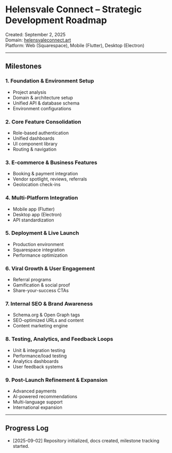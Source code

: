 # Helensvale Connect – Strategic Development Roadmap

Created: September 2, 2025  
Domain: [helensvaleconnect.art](https://helensvaleconnect.art)  
Platform: Web (Squarespace), Mobile (Flutter), Desktop (Electron)

---

## Milestones

### 1. Foundation & Environment Setup
- Project analysis
- Domain & architecture setup
- Unified API & database schema
- Environment configurations

### 2. Core Feature Consolidation
- Role-based authentication
- Unified dashboards
- UI component library
- Routing & navigation

### 3. E-commerce & Business Features
- Booking & payment integration
- Vendor spotlight, reviews, referrals
- Geolocation check-ins

### 4. Multi-Platform Integration
- Mobile app (Flutter)
- Desktop app (Electron)
- API standardization

### 5. Deployment & Live Launch
- Production environment
- Squarespace integration
- Performance optimization

### 6. Viral Growth & User Engagement
- Referral programs
- Gamification & social proof
- Share-your-success CTAs

### 7. Internal SEO & Brand Awareness
- Schema.org & Open Graph tags
- SEO-optimized URLs and content
- Content marketing engine

### 8. Testing, Analytics, and Feedback Loops
- Unit & integration testing
- Performance/load testing
- Analytics dashboards
- User feedback systems

### 9. Post-Launch Refinement & Expansion
- Advanced payments
- AI-powered recommendations
- Multi-language support
- International expansion

---

## Progress Log

- [2025-09-02] Repository initialized, docs created, milestone tracking started.